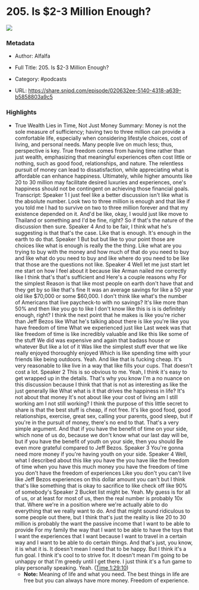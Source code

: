 # 205. Is $2-3 Million Enough?

![](https://wsrv.nl/?url=https%3A%2F%2Fd3t3ozftmdmh3i.cloudfront.net%2Fstaging%2Fpodcast_uploaded_nologo%2F36428679%2F36428679-1696574080148-6272a35f49c17.jpg&w=100&h=100)

### Metadata

- Author: Alfalfa
- Full Title: 205. Is $2-3 Million Enough?
- Category: #podcasts



- URL: https://share.snipd.com/episode/020632ee-5140-4318-a639-b5858803a9c5

### Highlights

- True Wealth Lies in Time, Not Just Money
  Summary:
  Money is not the sole measure of sufficiency; having two to three million can provide a comfortable life, especially when considering lifestyle choices, cost of living, and personal needs.
  Many people live on much less; thus, perspective is key. True freedom comes from having time rather than just wealth, emphasizing that meaningful experiences often cost little or nothing, such as good food, relationships, and nature.
  The relentless pursuit of money can lead to dissatisfaction, while appreciating what is affordable can enhance happiness.
  Ultimately, while higher amounts like 20 to 30 million may facilitate desired luxuries and experiences, one's happiness should not be contingent on achieving those financial goals.
  Transcript:
  Speaker 1
  I just feel like a better discussion isn't like what is the absolute number. Look two to three million is enough and that like if you told me I had to survive on two to three million forever and that my existence depended on it. And'd be like, okay, I would just like move to Thailand or something and I'd be fine, right? So if that's the nature of the discussion then sure.
  Speaker 4
  And to be fair, I think what he's suggesting is that that's the case. Like that is enough. It's enough in the earth to do that.
  Speaker 1
  But but but like to your point those are choices like what is enough is really the the thing. Like what are you trying to buy with the money and how much of that do you need to buy and like what do you need to buy and like where do you need to be like that those are the questions not like.
  Speaker 4
  Well let me just start let me start on how I feel about it because like Arman nailed me correctly like I think that's that's sufficient and Here's a couple reasons why For the simplest Reason is that like most people on earth don't have that and they get by so like that's fine It was an average savings for like a 50 year old like $70,000 or some $60,000. I don't think like what's the number of Americans that live paycheck-to with no savings? It's like more than 50% and then like you go to like I don't know like this is is is definitely enough, right? I think the next point that he makes is like you're richer than Jeff Bezos like What he's talking about there is like you're like you have freedom of time What we experienced just like Last week was that like freedom of time is like incredibly valuable and like this like some of the stuff We did was expensive and again that badass house or whatever But like a lot of it Was like the simplest stuff ever that we like really enjoyed thoroughly enjoyed Which is like spending time with your friends like being outdoors. Yeah. And like that is fucking cheap. It's very reasonable to like live in a way that like fills your cups. That doesn't cost a lot.
  Speaker 2
  This is so obvious to me. Yeah, I think it's easy to get wrapped up in the details. That's why you know I'm a no nuance on this discussion because I think that that is not as interesting as like the just generally like What what is it that drives the happiness in life? It's not about that money It's not about like your cost of living am I still working am I not still working? I think the purpose of this little secret to share is that the best stuff is cheap, if not free. It's like good food, good relationships, exercise, great sex, calling your parents, good sleep, but if you're in the pursuit of money, there's no end to that. That's a very simple argument. And that if you have the benefit of time on your side, which none of us do, because we don't know what our last day will be, but if you have the benefit of youth on your side, then you should Be even more grateful compared to Jeff Bezos.
  Speaker 3
  You're gonna need more money if you're having youth on your side.
  Speaker 4
  Well, what I described about this like you have the you have like the freedom of time when you have this much money you have the freedom of time you don't have the freedom of experiences Like you don't you can't live like Jeff Bezos experiences on this dollar amount you can't but I think that's like something that is okay to sacrifice to like check off like 90% of somebody's
  Speaker 2
  Bucket list might be. Yeah. My guess is for all of us, or at least for most of us, then the real number is probably 10x that. Where we're in a position where we're actually able to do everything that we really want to do. And that might sound ridiculous to some people out there, but I think that's just the reality is like 20 to 30 million is probably the want the passive income that I want to be able to provide For my family the way that I want to be able to have the toys that I want the experiences that I want because I want to travel in a certain way and I want to be able to do certain things. And that's just, you know, it is what it is. It doesn't mean I need that to be happy. But I think it's a fun goal. I think it's cool to to strive for. It doesn't mean I'm going to be unhappy or that I'm greedy until I get there. I just think it's a fun game to play personally speaking. Yeah. ([Time 1:29:10](https://share.snipd.com/snip/1c80816c-1882-4b3f-a031-be210f4c5c9e))
    - **Note:** Meaning of life and what you need. The best things in life are free but you can always have more money. Freedom of experience.
